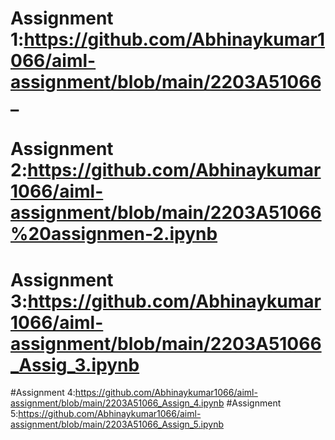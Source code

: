 # Assignment 1:https://github.com/Abhinaykumar1066/aiml-assignment/blob/main/2203A51066_
# Assignment 2:https://github.com/Abhinaykumar1066/aiml-assignment/blob/main/2203A51066%20assignmen-2.ipynb
# Assignment 3:https://github.com/Abhinaykumar1066/aiml-assignment/blob/main/2203A51066_Assig_3.ipynb
#Assignment 4:https://github.com/Abhinaykumar1066/aiml-assignment/blob/main/2203A51066_Assign_4.ipynb
#Assignment 5:https://github.com/Abhinaykumar1066/aiml-assignment/blob/main/2203A51066_Assign_5.ipynb
